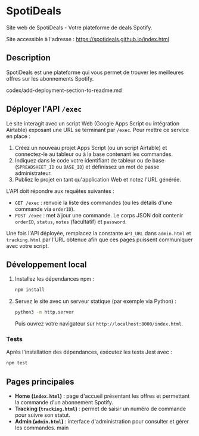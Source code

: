 # SpotiDeals

Site web de SpotiDeals - Votre plateforme de deals Spotify.

Site accessible à l'adresse : https://spotideals.github.io/index.html

## Description
SpotiDeals est une plateforme qui vous permet de trouver les meilleures offres sur les abonnements Spotify.

 codex/add-deployment-section-to-readme.md
## Déployer l'API `/exec`

Le site interagit avec un script Web (Google Apps Script ou intégration Airtable) exposant une URL se terminant par `/exec`. Pour mettre ce service en place :

1. Créez un nouveau projet Apps Script (ou un script Airtable) et connectez-le au tableur ou à la base contenant les commandes.
2. Indiquez dans le code votre identifiant de tableur ou de base (`SPREADSHEET_ID` ou `BASE_ID`) et définissez un mot de passe administrateur.
3. Publiez le projet en tant qu'application Web et notez l'URL générée.

L'API doit répondre aux requêtes suivantes :

- `GET /exec`&nbsp;: renvoie la liste des commandes (ou les détails d'une commande via `orderID`).
- `POST /exec`&nbsp;: met à jour une commande. Le corps JSON doit contenir `orderID`, `status`, `notes` (facultatif) et `password`.

Une fois l'API déployée, remplacez la constante `API_URL` dans `admin.html` et `tracking.html` par l'URL obtenue afin que ces pages puissent communiquer avec votre script.

## Développement local

1. Installez les dépendances npm :
   ```bash
   npm install
   ```
2. Servez le site avec un serveur statique (par exemple via Python) :
   ```bash
   python3 -m http.server
   ```
   Puis ouvrez votre navigateur sur `http://localhost:8000/index.html`.

### Tests

Après l'installation des dépendances, exécutez les tests Jest avec :
```bash
npm test
```

## Pages principales

- **Home (`index.html`)** : page d'accueil présentant les offres et permettant la commande d'un abonnement Spotify.
- **Tracking (`tracking.html`)** : permet de saisir un numéro de commande pour suivre son statut.
- **Admin (`admin.html`)** : interface d'administration pour consulter et gérer les commandes.
 main
